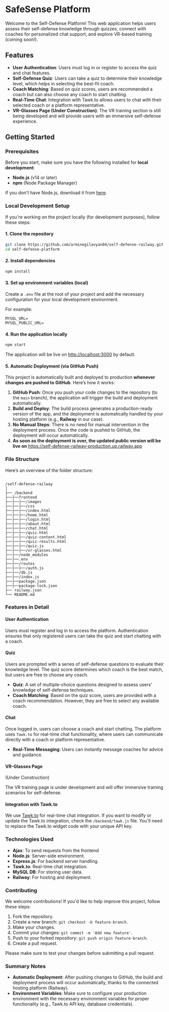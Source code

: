 # SafeSense Platform

Welcome to the Self-Defense Platform! This web application helps users assess their self-defense knowledge through quizzes, connect with coaches for personalized chat support, and explore VR-based training (coming soon!).

## Features

- **User Authentication**: Users must log in or register to access the quiz and chat features.
- **Self-Defense Quiz**: Users can take a quiz to determine their knowledge level, which helps in selecting the best-fit coach.
- **Coach Matching**: Based on quiz scores, users are recommended a coach but can also choose any coach to start chatting.
- **Real-Time Chat**: Integration with Tawk.to allows users to chat with their selected coach or a platform representative.
- **VR-Glasses Page (Under Construction)**: The VR training section is still being developed and will provide users with an immersive self-defense experience.

## Getting Started

### Prerequisites

Before you start, make sure you have the following installed for **local development**:

- **Node.js** (v14 or later)
- **npm** (Node Package Manager)

If you don't have Node.js, download it from [here](https://nodejs.org/).

### Local Development Setup

If you're working on the project locally (for development purposes), follow these steps:

#### 1. Clone the repository

```bash
git clone https://github.com/arminegilavyan04/self-defense-railway.git
cd self-defense-platform
```
#### 2. Install dependencies

```bash
npm install
```

#### 3. Set up environment variables (local)

<p>Create a <code>.env</code> file at the root of your project and add the necessary configuration for your local development environment.</p>

<p>For example:</p>

<pre><code>MYSQL_URL=
MYSQL_PUBLIC_URL=</code></pre>

#### 4. Run the application locally

```bash
npm start
```
<p>The application will be live on <a href="http://localhost:3000" target="_blank">http://localhost:3000</a> by default.</p>

#### 5. Automatic Deployment (via GitHub Push)

<p>This project is automatically built and deployed to production <strong>whenever changes are pushed to GitHub</strong>. Here’s how it works:</p>

<ol>
  <li><strong>GitHub Push</strong>: Once you push your code changes to the repository (to the <code>main</code> branch), the application will trigger the build and deployment automatically.</li>
  <li><strong>Build and Deploy</strong>: The build process generates a production-ready version of the app, and the deployment is automatically handled by your hosting platform (e.g., <strong>Railway</strong> in our case).</li>
  <li><strong>No Manual Steps</strong>: There is no need for manual intervention in the deployment process. Once the code is pushed to GitHub, the deployment will occur automatically.</li>
  <li><strong>As soon as the deployment is over, the updated public version will be live on </strong><a href="https://self-defense-railway-production.up.railway.app" target="_blank">https://self-defense-railway-production.up.railway.app</a></li>
</ol>
    
<h3>File Structure</h3>

<p>Here’s an overview of the folder structure:</p>

<pre><code>
/self-defense-railway
│
├── /backend              
├──├──frontend 
├──├──├──/images
├──├──├──/css  
├──├──├──/index.html 
├──├──├──/home.html 
├──├──├──/login.html
├──├──├──/about.html      
├──├──├──/chat.html          
├──├──├──/quiz.html
├──├──├──/quiz-content.html
├──├──├──/quiz-results.html
├──├──├──/quiz.js 
├──├──├──/vr-glasses.html 
├──├──/node_modules        
├──├──.env                 
├──├──/routes
├──├──├──/auth.js
├──├──/db.js
├──├──/index.js
├──├──package.json         
├──├──package-lock.json
├── railway.json  
└── README.md            
</code></pre>

<h3>Features in Detail</h3>

<h4>User Authentication</h4>

<p>Users must register and log in to access the platform. Authentication ensures that only registered users can take the quiz and start chatting with a coach.</p>

<h4>Quiz</h4>

<p>Users are prompted with a series of self-defense questions to evaluate their knowledge level. The quiz score determines which coach is the best match, but users are free to choose any coach.</p>

<ul>
  <li><strong>Quiz</strong>: A set of multiple-choice questions designed to assess users' knowledge of self-defense techniques.</li>
  <li><strong>Coach Matching</strong>: Based on the quiz score, users are provided with a coach recommendation. However, they are free to select any available coach.</li>
</ul>
<h4>Chat</h4>

Once logged in, users can choose a coach and start chatting. The platform uses <code>Tawk.to</code> for real-time chat functionality, where users can communicate directly with a coach or platform representative.

- **Real-Time Messaging**: Users can instantly message coaches for advice and guidance.

<h4>VR-Glasses Page</h4>  (Under Construction)

The VR training page is under development and will offer immersive training scenarios for self-defense.

<h4>Integration with Tawk.to</h4>

We use [Tawk.to](https://www.tawk.to/) for real-time chat integration. If you want to modify or update the Tawk.to integration, check the `/backend/tawk.js` file. You'll need to replace the Tawk.to widget code with your unique API key.

### Technologies Used

- **Ajax**: To send requests from the frontend 
- **Node.js**: Server-side environment.
- **Express.js**: For backend server handling.
- **Tawk.to**: Real-time chat integration.
- **MySQL DB**: For storing user data.
- **Railway**: For hosting and deployment.

### Contributing

We welcome contributions! If you'd like to help improve this project, follow these steps:

1. Fork the repository.
2. Create a new branch: `git checkout -b feature-branch`.
3. Make your changes.
4. Commit your changes: `git commit -m 'Add new feature'`.
5. Push to your forked repository: `git push origin feature-branch`.
6. Create a pull request.

Please make sure to test your changes before submitting a pull request.

### Summary Notes

- **Automatic Deployment**: After pushing changes to GitHub, the build and deployment process will occur automatically, thanks to the connected hosting platform (Railway).
- **Environment Variables**: Make sure to configure your production environment with the necessary environment variables for proper functionality (e.g., Tawk.to API key, database credentials).




